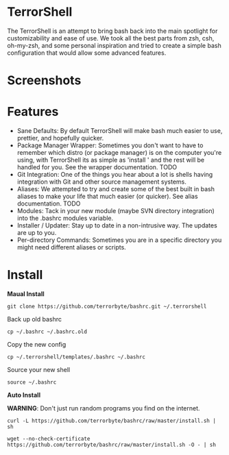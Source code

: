 TerrorShell
===========

The TerrorShell is an attempt to bring bash back into the main spotlight for customizability and ease of use. We took all the best parts from zsh, csh, oh-my-zsh, and some personal inspiration and tried to create a simple bash configuration that would allow some advanced features.

Screenshots
===========


Features
========

* Sane Defaults: By default TerrorShell will make bash much easier to use, prettier, and hopefully quicker.
* Package Manager Wrapper: Sometimes you don't want to have to remember which distro (or package manager) is on the computer you're using, with TerrorShell its as simple as 'install ' and the rest will be handled for you. See the wrapper documentation. TODO
* Git Integration: One of the things you hear about a lot is shells having integration with Git and other source management systems.
* Aliases: We attempted to try and create some of the best built in bash aliases to make your life that much easier (or quicker). See alias documentation. TODO
* Modules: Tack in your new module (maybe SVN directory integration) into the .bashrc modules variable.
* Installer / Updater: Stay up to date in a non-intrusive way. The updates are up to you.
* Per-directory Commands: Sometimes you are in a specific directory you might need different aliases or scripts.

Install
=======

**Maual Install**

```git clone https://github.com/terrorbyte/bashrc.git ~/.terrorshell```

Back up old bashrc

```cp ~/.bashrc ~/.bashrc.old```

Copy the new config

```cp ~/.terrorshell/templates/.bashrc ~/.bashrc```

Source your new shell

```source ~/.bashrc```

**Auto Install**

**WARNING**: Don't just run random programs you find on the internet.

```curl -L https://github.com/terrorbyte/bashrc/raw/master/install.sh | sh```

```wget --no-check-certificate https://github.com/terrorbyte/bashrc/raw/master/install.sh -O - | sh```

